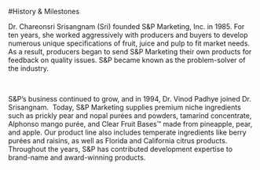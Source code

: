 

#History & Milestones 
<p>Dr. Chareonsri Srisangnam (Sri) founded S&amp;P Marketing, Inc. in 1985. For ten years, she worked aggressively with producers and buyers to develop numerous unique specifications of fruit, juice and pulp to fit market needs. As a result, producers began to send S&amp;P Marketing their own products for feedback on quality issues. S&amp;P became known as the problem-solver of the industry.</p>
<p>&nbsp;</p>
<p>S&amp;P’s business continued to grow, and in 1994, Dr. Vinod Padhye joined Dr. Srisangnam.&nbsp; Today, S&amp;P Marketing supplies premium niche ingredients such as prickly pear and nopal purées and powders, tamarind concentrate, Alphonso mango purée, and Clear Fruit Bases™ made from pineapple, pear, and apple. Our product line also includes temperate ingredients like berry purées and raisins, as well as Florida and California citrus products. Throughout the years, S&amp;P has contributed development expertise to brand-name and award-winning products.</p>


